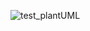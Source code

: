 
![test_plantUML](http://www.plantuml.com/plantuml/png/R8xFJi904CRl-nJp03RHgo741jS48otfbWCdOapH9aWDb8kdKYuc6aryaa9em3-KLvXv8wShYpLww6Rc-xxvzJiPnvUZU78x47R3RxeEM8EW7rjrK5tborQlwPov85hIwVpdx8nHU7sZdOOdfMD8UxaCYTEcQb_ONR2CO5AJEwtOgkD9Dlm_v-VATNfjsrFI0r5TQfO5E-p-YFD64c8OnG5e34JztvpQEBmFZeyEw_WAkCMC4ffYJWdcW0NEUSXmpd9AZxZWEUTfIY_0JyfcWU-O7VnGU2qevI-X6JsNHCt29MRuWMl01TXNSHWDgpTPANz7w0at77-Z1tu_GVz-POgmjU4QURNriYBZchjliT2O5StAil3LQ1NqkCa3qJk_miVDXetqVR-WbwhNIjsxDO71eJ8sjSVTZT3-zux1mIGa4Loop3m_timRsrktljTmBj3K8lQ1sr5fy5waJWt5NZaRUkdFdh2JhMdio-uIx11yVajSoxG9_FOraowdPIZU4cSF3ZeaT7ue_bfDe51MWMpJb8BEFSeZK2cGgiENY4yX-IaE1_7h-xlaXITRUt4u57lc6mLAZoIlcLZ6TVf2JEZEgsHr0gTQeqRK_InAEZdq9wjh-VCejVr0jmaP-duBqj897JTNt02voRVO5TcV08PQEiiAZ5z_2dgeEBjATF0fGNCbSDJu6DOQGcT0pnskiO6WYO7ioOz7dgZddgXddgYddgZDdgZDdgYjdgWDdgYddgX7dgXjdgZddkJT5yzJtdMwzIHzvH3DKF0lVwCrfOX_LS4vDDDcutNxk86b_sZPbl5yPBfbJ6CpXvACncRC7CWQqjdFfyfxB6WGnIH4sduyzeG9tH6TrAr1_rNiAzIQIMhyP3MZGciykL2HTQc65ufCeXIlDH3i4km4Hk7q-SnHBY4rtXAzykzEy9FrBcySRjrqhAKU3uL2LjoQFj1_fOXTJ8rBkDJDePY6mvKYgWzJfGjWcgkXSEZP6p0UsGxKpTiyMC81uS8MyBFJYfNlRcAJfllX_rVXgDoleZOGepcSugaQcOf9-1pFjQrIUKkdn3okkUAyo1g2YkwbhdiYOq-kXYjTwJnTwIeQXzBW9rqitbsbyispJFZ7Q_pDcfnXA13A9cXzPnqvCBvhCsKMlVn_WuKpkqSdeQgm9_dRMoCzkTQeI9UI3Yau8-CiZqpVqDIXq_y0)




